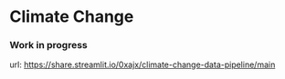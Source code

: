 # Climate Change

### Work in progress

url: https://share.streamlit.io/0xajx/climate-change-data-pipeline/main
